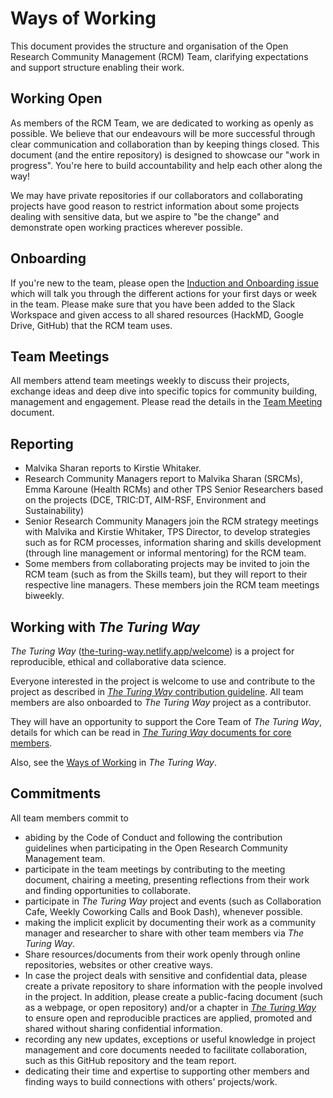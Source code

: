 # Ways of Working

This document provides the structure and organisation of the Open Research Community Management (RCM) Team, clarifying expectations and support structure enabling their work.

## Working Open

As members of the RCM Team, we are dedicated to working as openly as possible. 
We believe that our endeavours will be more successful through clear communication and collaboration than by keeping things closed. 
This document (and the entire repository) is designed to showcase our "work in progress". 
You're here to build accountability and help each other along the way!

We may have private repositories if our collaborators and collaborating projects have good reason to restrict information about some projects dealing with sensitive data, but we aspire to "be the change" and demonstrate open working practices wherever possible.

## Onboarding

If you're new to the team, please open the [Induction and Onboarding issue](https://github.com/alan-turing-institute/community-manager-team/issues/new/choose) which will talk you through the different actions for your first days or week in the team.
Please make sure that you have been added to the Slack Workspace and given access to all shared resources (HackMD, Google Drive, GitHub) that the RCM team uses.

## Team Meetings

All members attend team meetings weekly to discuss their projects, exchange ideas and deep dive into specific topics for community building, management and engagement.
Please read the details in the [Team Meeting](./team-meetings.md) document.

## Reporting

- Malvika Sharan reports to Kirstie Whitaker.
- Research Community Managers report to Malvika Sharan (SRCMs), Emma Karoune (Health RCMs) and other TPS Senior Researchers based on the projects (DCE, TRIC:DT, AIM-RSF, Environment and Sustainability)
- Senior Research Community Managers join the RCM strategy meetings with Malvika and Kirstie Whitaker, TPS Director, to develop strategies such as for RCM processes, information sharing and skills development (through line management or informal mentoring) for the RCM team.
- Some members from collaborating projects may be invited to join the RCM team (such as from the Skills team), but they will report to their respective line managers. These members join the RCM team meetings biweekly.

## Working with *The Turing Way* 

*The Turing Way* ([the-turing-way.netlify.app/welcome](https://the-turing-way.netlify.app/welcome)) is a project for reproducible, ethical and collaborative data science.

Everyone interested in the project is welcome to use and contribute to the project as described in [*The Turing Way* contribution guideline](https://github.com/alan-turing-institute/the-turing-way/blob/main/CONTRIBUTING.md).
All team members are also onboarded to *The Turing Way* project as a contributor.

They will have an opportunity to support the Core Team of *The Turing Way*, details for which can be read in [*The Turing Way* documents for core members](../the-turing-way-core).

Also, see the [Ways of Working](https://github.com/alan-turing-institute/the-turing-way/blob/main/ways_of_working.md) in *The Turing Way*.

## Commitments

All team members commit to
- abiding by the Code of Conduct and following the contribution guidelines when participating in the Open Research Community Management team.
- participate in the team meetings by contributing to the meeting document, chairing a meeting, presenting reflections from their work and finding opportunities to collaborate.
- participate in *The Turing Way* project and events (such as Collaboration Cafe, Weekly Coworking Calls and Book Dash), whenever possible.
- making the implicit explicit by documenting their work as a community manager and researcher to share with other team members via *The Turing Way*. 
- Share resources/documents from their work openly through online repositories, websites or other creative ways. 
- In case the project deals with sensitive and confidential data, please create a private repository to share information with the people involved in the project. In addition, please create a public-facing document (such as a webpage, or open repository) and/or a chapter in [*The Turing Way*](https://github.com/alan-turing-institute/the-turing-way) to ensure open and reproducible practices are applied, promoted and shared without sharing confidential information.
- recording any new updates, exceptions or useful knowledge in project management and core documents needed to facilitate collaboration, such as this GitHub repository and the team report.
- dedicating their time and expertise to supporting other members and finding ways to build connections with others' projects/work.

